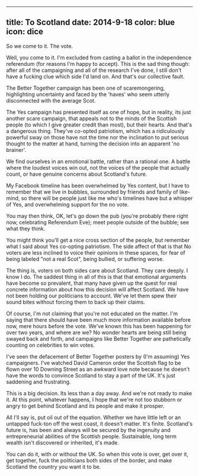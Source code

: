 ----
title: To Scotland
date: 2014-9-18
color: blue
icon: dice
----

So we come to it. The vote.

Well, you come to it. I'm excluded from casting a ballot in the independence referendum (for reasons I'm happy to accept). This is the sad thing though: after all of the campaigning and all of the research I've done, I still don't have a fucking clue which side I'd land on. And that's our collective fault.

The Better Together campaign has been one of scaremongering, highlighting uncertainty and faced by the 'haves' who seem utterly disconnected with the average Scot.

The Yes campaign has presented itself as one of hope, but in reality, its just another scare campaign, that appeals not to the minds of the Scottish people (to which I give greater credit than most), but their hearts. And that's a dangerous thing. They've co-opted patriotism, which has a ridiculously powerful sway on those have not the time nor the inclination to put serious thought to the matter at hand, turning the decision into an apparent 'no brainer'.

We find ourselves in an emotional battle, rather than a rational one. A battle where the loudest voices win out, not the voices of the people that actually count, or have genuine concerns about Scotland's future.

My Facebook timeline has been overwhelmed by Yes content, but I have to remember that we live in bubbles, surrounded by friends and family of like-mind, so there will be people just like me who's timelines have but a whisper of Yes, and overwhelming support for the no vote.

You may then think, OK, let's go down the pub (you're probably there right now, celebrating Referendum Eve); meet people outside of the bubble; see what they think.

You might think you'll get a nice cross section of the people, but remember what I said about Yes co-opting patriotism. The side affect of that is that No voters are less inclined to voice their opinions in these spaces, for fear of being labeled "not a real Scot", being bullied, or suffering worse.

The thing is, voters on both sides care about Scotland. They care deeply. I know I do. The saddest thing in all of this is that that emotional arguments have become so prevalent, that many have given up the quest for real concrete information about how this decision will affect Scotland. We have not been holding our politicians to account. We've let them spew their sound bites without forcing them to back up their claims.

Of course, I'm not claiming that you're not educated on the matter. I'm saying that there should have been much more information available before now, mere hours before the vote. We've known this has been happening for over two years, and where are we? No wonder hearts are being still being swayed back and forth, and campaigns like Better Together are pathetically counting on celebrities to win votes.

I've seen the defacement of Better Together posters by (I'm assuming) Yes campaigners. I've watched David Cameron order the Scottish flag to be flown over 10 Downing Street as an awkward love note because he doesn't have the words to convince Scotland to stay a part of the UK. It's just saddening and frustrating.

This is a big decision. Its less than a day away. And we're not ready to make it. At this point, whatever happens, I hope that we're not too stubborn or angry to get behind Scotland and its people and make it prosper.

All I'll say is, put oil out of the equation. Whether we have little left or an untapped fuck-ton off the west coast, it doesn't matter. It's finite. Scotland's future is, has been and always will be secured by the ingenuity and entrepreneurial abilities of the Scottish people. Sustainable, long term wealth isn't discovered or inherited, it's made.

You can do it, with or without the UK. So when this vote is over, get over it, get together, fuck the politicians both sides of the border, and make Scotland the country you want it to be.
